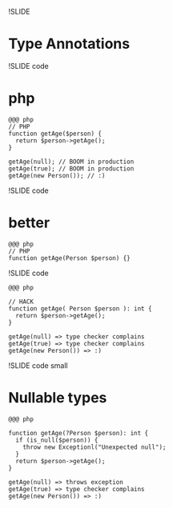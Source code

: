 !SLIDE 

# Type Annotations

!SLIDE code

# php
  
    @@@ php 
    // PHP
    function getAge($person) {
      return $person->getAge();
    }

    getAge(null); // BOOM in production
    getAge(true); // BOOM in production
    getAge(new Person()); // :)

!SLIDE code

# better

    @@@ php 
    // PHP
    function getAge(Person $person) {}

!SLIDE code

    @@@ php

    // HACK
    function getAge( Person $person ): int {
      return $person->getAge();
    }

    getAge(null) => type checker complains 
    getAge(true) => type checker complains
    getAge(new Person()) => :) 

!SLIDE code small

# Nullable types

    @@@ php

    function getAge(?Person $person): int {
      if (is_null($person)) {
        throw new Exceptionl("Unexpected null");
      }
      return $person->getAge();
    }

    getAge(null) => throws exception
    getAge(true) => type checker complains
    getAge(new Person()) => :)
